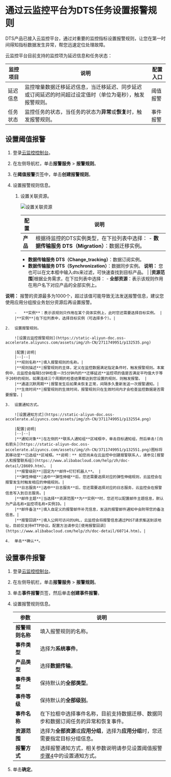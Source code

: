 # 通过云监控平台为DTS任务设置报警规则

DTS产品已接入云监控平台，通过对重要的监控指标设置报警规则，让您在第一时间得知指标数据发生异常，帮您迅速定位处理故障。

云监控平台目前支持的监控项为延迟信息和任务状态：

|监控项目|说明|配置入口|
|----|--|----|
|延迟信息|监控增量数据迁移延迟信息，当迁移延迟、同步延迟或订阅延迟的时间超过设定值时（单位为毫秒），触发报警规则。|阈值报警|
|任务状态|监控任务的状态，当任务的状态为**异常**或**恢复**时，触发报警规则。|事件报警|

## 设置阈值报警

1.  登录[云监控控制台](https://cms-intl.console.aliyun.com)。

2.  在左侧导航栏，单击**报警服务** \> **报警规则**。

3.  在**阈值报警**页签中，单击**创建报警规则**。

4.  设置报警规则信息。

    1.  设置关联资源。

        ![设置关联资源](https://static-aliyun-doc.oss-accelerate.aliyuncs.com/assets/img/zh-CN/2711749951/p132522.png)

        |配置|说明|
        |--|--|
        |**产品**|根据待监控的DTS实例类型，在下拉列表中选择：        -   **数据传输服务 DTS（Migration）**：数据迁移实例。
        -   **数据传输服务 DTS（Change\_tracking）**：数据订阅实例。
        -   **数据传输服务 DTS（Synchronization）**：数据同步实例。
**说明：** 您也可以在文本框中输入dts来过滤，可快速查找到目标产品。 |
        |**资源范围**|根据业务需求，在下拉列表中选择：        -   **全部资源**：表示该规则作用在用户名下对应产品的全部实例上。

**说明：** 报警的资源最多为1000个，超过该值可能导致无法发送报警信息，建议您使用应用分组按业务划分资源后再设置报警。

        -   **实例**：表示该规则只作用在某个具体实例上，此时您还需要选择目标实例。 |
        |**实例**|在下拉列表中，选择目标实例（可选择多个）。|

    2.  设置报警规则。

        ![设置云监控报警规则](https://static-aliyun-doc.oss-accelerate.aliyuncs.com/assets/img/zh-CN/2711749951/p132535.png)

        |配置|说明|
        |--|--|
        |**规则名称**|填入报警规则的名称。|
        |**规则描述**|报警规则的主体，定义在监控数据满足指定条件时，触发报警规则。本案例中，云监控会每隔5分钟检查一次5分钟内的**迁移延迟**监控项的值是否满足平均值大于等于20秒的规则，如果连续三个周期的检查结果都达到您设置的规则，则触发报警。 |
        |**通道沉默周期**|报警发生后如果未恢复正常，间隔多久重新发送一次报警通知。|
        |**生效时间**|报警规则的生效时间，报警规则只在生效时间内才会检查监控数据是否需要报警。|

    3.  设置通知方式。

        ![设置通知方式](https://static-aliyun-doc.oss-accelerate.aliyuncs.com/assets/img/zh-CN/3711749951/p132554.png)

        |配置|说明|
        |--|--|
        |**通知对象**|在左侧的**联系人通知组**区域框中，单击目标通知组，然后单击![向右箭头](https://static-aliyun-doc.oss-accelerate.aliyuncs.com/assets/img/zh-CN/3711749951/p132551.png)图标将其移动至**已选组**区域框。**说明：** 如您尚未在云监控中创建报警联系人，请参见[报警人和报警联系组](https://www.alibabacloud.com/help/zh/doc-detail/28609.htm)。 |
        |**报警级别**|固定为**邮件+钉钉机器人**。 |
        |**弹性伸缩**|选中**弹性伸缩**后，您还需要选择对应的弹性伸缩规则，云监控会在报警发生时触发相应的伸缩规则。|
        |**日志服务**|选中**日志服务**后，您还需要选择对应的日志服务，云监控会在报警信息写入到日志服务。|
        |**邮件主题**|当选择**资源范围**为**实例**时，您还可以配置邮件主题信息，默认为产品名称+监控项名称+实例ID。|
        |**邮件备注**|填入自定义的报警邮件补充信息，发送的报警邮件通知中会附带您的备注信息。|
        |**报警回调**|填入公网可访问的URL，云监控会将报警信息通过POST请求推送到该地址，目前仅支持HTTP协议。配置方法请参见[使用报警回调](https://www.alibabacloud.com/help/zh/doc-detail/60714.htm)。|

    4.  单击**确认**。


## 设置事件报警

1.  登录[云监控控制台](https://cms-intl.console.aliyun.com)。

2.  在左侧导航栏，单击**报警服务** \> **报警规则**。

3.  单击**事件报警**页签，然后单击**创建事件报警**。

4.  设置报警规则信息。

    |参数|说明|
    |--|--|
    |**报警规则名称**|填入报警规则的名称。|
    |**事件类型**|选择为**系统事件**。|
    |**产品类型**|选择**数据传输**。|
    |**事件类型**|保持默认的**全部类型**。|
    |**事件等级**|保持默认的**全部级别**。|
    |**事件名称**|在下拉框中选择事件名称，目前支持数据迁移、数据同步和数据订阅任务的异常和恢复事件。|
    |**资源范围**|选择为**全部资源**或**应用分组**，选择为**应用分组**时，您还需要指定目标分组信息。|
    |**报警方式**|选择报警通知方式，相关参数说明请参见设置阈值报警[步骤4](#step_ej5_39e_d9a)中的设置通知方式。|

5.  单击**确定**。


